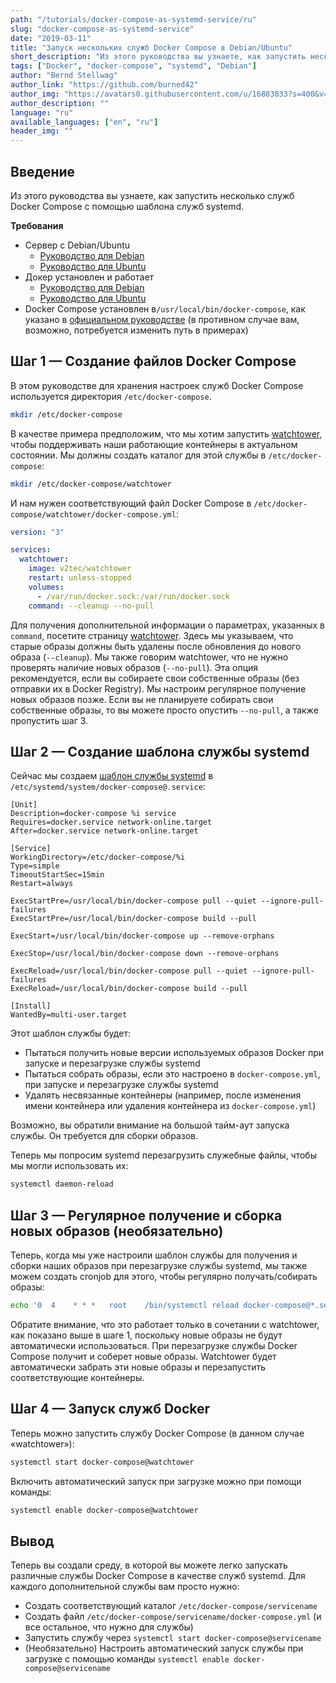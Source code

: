 ```yaml
---
path: "/tutorials/docker-compose-as-systemd-service/ru"
slug: "docker-compose-as-systemd-service"
date: "2019-03-11"
title: "Запуск нескольких служб Docker Compose в Debian/Ubuntu"
short_description: "Из этого руководства вы узнаете, как запустить несколько служб Docker Compose с помощью шаблона служб systemd."
tags: ["Docker", "docker-compose", "systemd", "Debian"]
author: "Bernd Stellwag"
author_link: "https://github.com/burned42"
author_img: "https://avatars0.githubusercontent.com/u/16883833?s=400&v=4"
author_description: ""
language: "ru"
available_languages: ["en", "ru"]
header_img: ""
---
```


## Введение

Из этого руководства вы узнаете, как запустить несколько служб Docker Compose с помощью шаблона служб systemd.

**Требования**

* Сервер с Debian/Ubuntu
  * [Руководство для Debian](https://www.debian.org/releases/stable/amd64/)
  * [Руководство для Ubuntu](https://help.ubuntu.com/lts/installation-guide/amd64/index.html)
* Докер установлен и работает
  * [Руководство для Debian](https://docs.docker.com/install/linux/docker-ce/debian/)
  * [Руководство для Ubuntu](https://docs.docker.com/install/linux/docker-ce/ubuntu/)
* Docker Compose установлен в`/usr/local/bin/docker-compose`, как указано в [официальном руководстве](https://docs.docker.com/compose/install/) (в противном случае вам, возможно, потребуется изменить путь в примерах)

## Шаг 1 — Создание файлов Docker Compose

В этом  руководстве  для хранения настроек служб Docker Compose используется директория `/etc/docker-compose`.

```bash
mkdir /etc/docker-compose
```

В качестве примера предположим, что мы хотим запустить [watchtower](https://hub.docker.com/r/v2tec/watchtower/), чтобы поддерживать наши работающие контейнеры в актуальном состоянии. Мы должны создать каталог для этой службы в `/etc/docker-compose`:

```bash
mkdir /etc/docker-compose/watchtower
```

И нам нужен соответствующий файл Docker Compose в `/etc/docker-compose/watchtower/docker-compose.yml`:

```yaml
version: "3"

services:
  watchtower:
    image: v2tec/watchtower
    restart: unless-stopped
    volumes:
      - /var/run/docker.sock:/var/run/docker.sock
    command: --cleanup --no-pull
```

Для получения дополнительной информации о параметрах, указанных в `command`, посетите страницу [watchtower](https://hub.docker.com/r/v2tec/watchtower/).
Здесь мы указываем, что старые образы должны быть удалены после обновления до нового образа (`--cleanup`).
Мы также говорим watchtower, что не нужно проверять наличие новых образов (`--no-pull`). Эта опция рекомендуется, если вы собираете свои собственные образы (без отправки их в Docker Registry). Мы настроим регулярное получение новых образов позже. Если вы не планируете собирать свои собственные образы, то вы можете просто опустить `--no-pull`, а также пропустить шаг 3.

## Шаг 2 — Создание шаблона службы systemd

Сейчас мы создаем [шаблон службы systemd](https://www.freedesktop.org/software/systemd/man/systemd.service.html#Service%20Templates) в `/etc/systemd/system/docker-compose@.service`:

```text
[Unit]
Description=docker-compose %i service
Requires=docker.service network-online.target
After=docker.service network-online.target

[Service]
WorkingDirectory=/etc/docker-compose/%i
Type=simple
TimeoutStartSec=15min
Restart=always

ExecStartPre=/usr/local/bin/docker-compose pull --quiet --ignore-pull-failures
ExecStartPre=/usr/local/bin/docker-compose build --pull

ExecStart=/usr/local/bin/docker-compose up --remove-orphans

ExecStop=/usr/local/bin/docker-compose down --remove-orphans

ExecReload=/usr/local/bin/docker-compose pull --quiet --ignore-pull-failures
ExecReload=/usr/local/bin/docker-compose build --pull

[Install]
WantedBy=multi-user.target
```

Этот шаблон службы будет:

* Пытаться получить новые версии используемых образов Docker при запуске и перезагрузке службы systemd
* Пытаться собрать образы, если это настроено в `docker-compose.yml`, при запуске и перезагрузке службы systemd
* Удалять несвязанные контейнеры (например, после изменения имени контейнера или удаления контейнера из `docker-compose.yml`)

Возможно, вы обратили внимание на большой тайм-аут запуска службы. Он требуется для сборки образов.

Теперь мы попросим systemd перезагрузить служебные файлы, чтобы мы могли использовать их:

```bash
systemctl daemon-reload
```

## Шаг 3 — Регулярное получение и сборка новых образов (необязательно)

Теперь, когда мы уже настроили шаблон службы для получения и сборки наших образов при перезагрузке службы systemd, мы также можем создать cronjob для этого, чтобы регулярно получать/собирать образы:

```bash
echo '0  4    * * *   root    /bin/systemctl reload docker-compose@*.service' >> /etc/crontab
```

Обратите внимание, что это работает только в сочетании с watchtower, как показано выше в шаге 1, поскольку новые образы не будут автоматически использоваться.
При перезагрузке службы Docker Compose получит и соберет новые образы. Watchtower будет автоматически забрать эти новые образы и перезапустить соответствующие контейнеры.

## Шаг 4 — Запуск служб Docker

Теперь можно запустить службу Docker Compose (в данном случае «watchtower»):

```bash
systemctl start docker-compose@watchtower
```

Включить автоматический запуск при загрузке можно при помощи команды:

```bash
systemctl enable docker-compose@watchtower
```

## Вывод

Теперь вы создали среду, в которой вы можете легко запускать различные службы Docker Compose в качестве служб systemd. Для каждого дополнительной службы вам просто нужно:

* Создать соответствующий каталог `/etc/docker-compose/servicename`
* Создать файл `/etc/docker-compose/servicename/docker-compose.yml` (и все остальное, что нужно для службы)
* Запустить службу через `systemctl start docker-compose@servicename`
* (Необязательно) Настроить автоматический запуск службы при загрузке с помощью команды `systemctl enable docker-compose@servicename`
